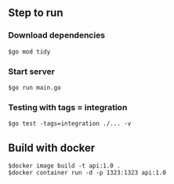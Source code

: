 ## Step to run

### Download dependencies
```
$go mod tidy
```

### Start server
```
$go run main.go
```
### Testing with tags = integration
```
$go test -tags=integration ./... -v
```

## Build with docker
```
$docker image build -t api:1.0 .
$docker container run -d -p 1323:1323 api:1.0
```